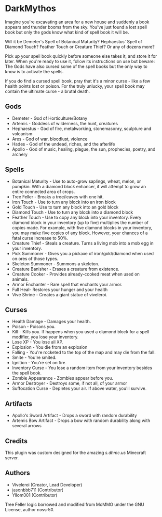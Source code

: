 # DarkMythos

Imagine you're excavating an area for a new house and suddenly a book appears and thunder booms from the sky. You've just found a lost spell book but only the gods know what kind of spell book it will be.
	
Will it be Demeter's Spell of Botanical Maturity? Hephaestus' Spell of Diamond Touch? Feather Touch or Creature Thief? Or any of dozens more?
	
Pick up your spell book quickly before someone else takes it, and store it for later. When you're ready to use it, follow its instructions on use but beware: The Gods have also cursed some of the spell books but the only way to know is to activate the spells. 
	
If you do find a cursed spell book, pray that it's a minor curse - like a few health points lost or poison. For the truly unlucky, your spell book may contain the ultimate curse - a brutal death. 
	
	
## Gods

- Demeter - God of Horticulture/Botany
- Artemis - Goddess of wilderness, the hunt, creatures
- Hephaestus - God of fire, metalworking, stonemasonry, sculpture and volcanism
- Ares - God of war, bloodlust, violence
- Hades - God of the undead, riches, and the afterlife
- Apollo - God of music, healing, plague, the sun, prophecies, poetry, and archery


## Spells

- Botanical Maturity - Use to auto-grow saplings, wheat, melon, or pumpkin. With a diamond block enhancer, it will attempt to grow an entire connected area of crops.
- Tree Feller - Breaks a tree/leaves with one hit.
- Iron Touch - Use to turn any block into an iron block
- Gold Touch - Use to turn any block into an gold block
- Diamond Touch - Use to turn any block into a diamond block
- Feather Touch - Use to copy any block into your inventory. Every diamond block in your inventory (up to five) multiplies the number of copies made. For example, with five diamond blocks in your inventory, you may make five copies of any block. However, your chances of a fatal curse increase to 50%.
- Creature Thief - Steals a creature. Turns a living mob into a mob egg in your inventory.
- Pick Summoner - Gives you a pickaxe of iron/gold/diamond when used on ores of those types.
- Skeleton Summoner - Summons a skeleton.
- Creature Banisher - Erases a creature from existence.
- Creature Cooker - Provides already-cooked meat when used on animals.
- Armor Enchanter - Rare spell that enchants your armor.
- Full Heal- Restores your hunger and your health
- Vive Shrine - Creates a giant statue of viveleroi.
               
              
## Curses

- Health Damage - Damages your health.
- Poison - Poisons you.
- Kill - Kills you. If happens when you used a diamond block for a spell modifier, you lose your inventory.
- Lose XP - You lose all XP.
- Explosion - You die from an explosion
- Falling - You're rocketed to the top of the map and may die from the fall.
- Smite - You're smited.
- Ignition - You're set on fire.
- Inventory Curse - You lose a random item from your inventory besides the spell book.
- Zombie Appearance - Zombies appear before you.
- Armor Destroyer - Destroys some, if not all, of your armor
- Suffocation Curse - Depletes your air. If above water, you'll survive.
                     
                    
## Artifacts

- Apollo's Sword Artifact - Drops a sword with random durability
- Artemis Bow Artifact - Drops a bow with random durability along with several arrows
                        
                       
## Credits

This plugin was custom designed for the amazing *s.dhmc.us* Minecraft server.


## Authors

- Viveleroi (Creator, Lead Developer)
- jasonbbb711 (Contributor)
- Yllom001 (Contributor)

Tree Feller logic borrowed and modified from McMMO under the GNU License, author nossr50.

